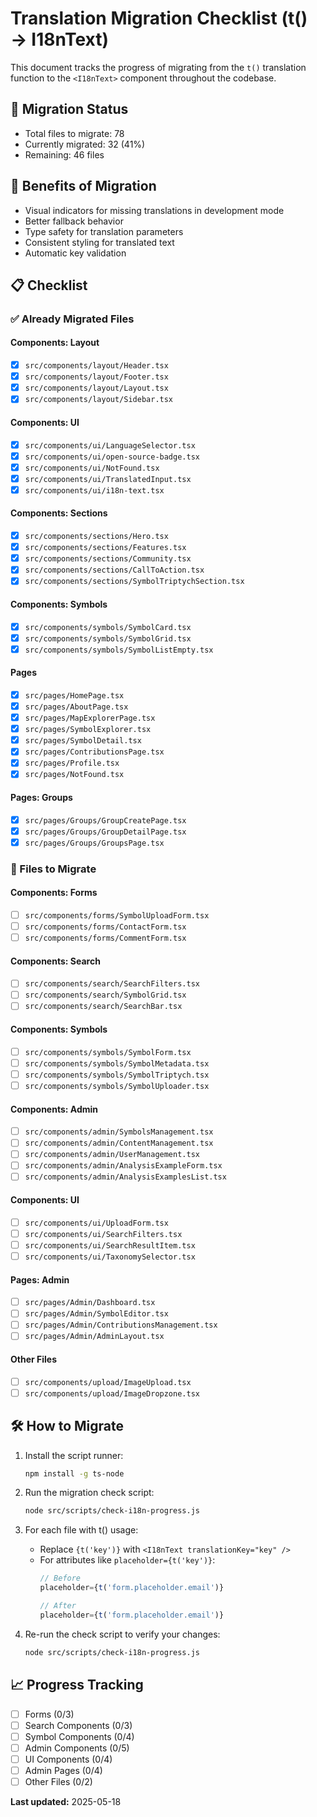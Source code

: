 
# Translation Migration Checklist (t() → I18nText)

This document tracks the progress of migrating from the `t()` translation function to the `<I18nText>` component throughout the codebase.

## 🚀 Migration Status

- Total files to migrate: 78
- Currently migrated: 32 (41%)
- Remaining: 46 files

## 🌟 Benefits of Migration

- Visual indicators for missing translations in development mode
- Better fallback behavior
- Type safety for translation parameters
- Consistent styling for translated text
- Automatic key validation

## 📋 Checklist

### ✅ Already Migrated Files

#### Components: Layout
- [x] `src/components/layout/Header.tsx`
- [x] `src/components/layout/Footer.tsx`
- [x] `src/components/layout/Layout.tsx`
- [x] `src/components/layout/Sidebar.tsx`

#### Components: UI
- [x] `src/components/ui/LanguageSelector.tsx`
- [x] `src/components/ui/open-source-badge.tsx`
- [x] `src/components/ui/NotFound.tsx`
- [x] `src/components/ui/TranslatedInput.tsx`
- [x] `src/components/ui/i18n-text.tsx`

#### Components: Sections
- [x] `src/components/sections/Hero.tsx`
- [x] `src/components/sections/Features.tsx`
- [x] `src/components/sections/Community.tsx`
- [x] `src/components/sections/CallToAction.tsx`
- [x] `src/components/sections/SymbolTriptychSection.tsx`

#### Components: Symbols
- [x] `src/components/symbols/SymbolCard.tsx`
- [x] `src/components/symbols/SymbolGrid.tsx`
- [x] `src/components/symbols/SymbolListEmpty.tsx`

#### Pages
- [x] `src/pages/HomePage.tsx`
- [x] `src/pages/AboutPage.tsx`
- [x] `src/pages/MapExplorerPage.tsx`
- [x] `src/pages/SymbolExplorer.tsx`
- [x] `src/pages/SymbolDetail.tsx`
- [x] `src/pages/ContributionsPage.tsx`
- [x] `src/pages/Profile.tsx`
- [x] `src/pages/NotFound.tsx`

#### Pages: Groups
- [x] `src/pages/Groups/GroupCreatePage.tsx`
- [x] `src/pages/Groups/GroupDetailPage.tsx`
- [x] `src/pages/Groups/GroupsPage.tsx`

### 🚧 Files to Migrate

#### Components: Forms
- [ ] `src/components/forms/SymbolUploadForm.tsx`
- [ ] `src/components/forms/ContactForm.tsx`
- [ ] `src/components/forms/CommentForm.tsx`

#### Components: Search
- [ ] `src/components/search/SearchFilters.tsx` 
- [ ] `src/components/search/SymbolGrid.tsx`
- [ ] `src/components/search/SearchBar.tsx`

#### Components: Symbols
- [ ] `src/components/symbols/SymbolForm.tsx`
- [ ] `src/components/symbols/SymbolMetadata.tsx`
- [ ] `src/components/symbols/SymbolTriptych.tsx`
- [ ] `src/components/symbols/SymbolUploader.tsx`

#### Components: Admin
- [ ] `src/components/admin/SymbolsManagement.tsx`
- [ ] `src/components/admin/ContentManagement.tsx`
- [ ] `src/components/admin/UserManagement.tsx`
- [ ] `src/components/admin/AnalysisExampleForm.tsx`
- [ ] `src/components/admin/AnalysisExamplesList.tsx`

#### Components: UI
- [ ] `src/components/ui/UploadForm.tsx`
- [ ] `src/components/ui/SearchFilters.tsx`
- [ ] `src/components/ui/SearchResultItem.tsx`
- [ ] `src/components/ui/TaxonomySelector.tsx`

#### Pages: Admin
- [ ] `src/pages/Admin/Dashboard.tsx`
- [ ] `src/pages/Admin/SymbolEditor.tsx`
- [ ] `src/pages/Admin/ContributionsManagement.tsx`
- [ ] `src/pages/Admin/AdminLayout.tsx`

#### Other Files
- [ ] `src/components/upload/ImageUpload.tsx`
- [ ] `src/components/upload/ImageDropzone.tsx`

## 🛠️ How to Migrate

1. Install the script runner:
   ```bash
   npm install -g ts-node
   ```

2. Run the migration check script:
   ```bash
   node src/scripts/check-i18n-progress.js
   ```

3. For each file with t() usage:
   - Replace `{t('key')}` with `<I18nText translationKey="key" />`
   - For attributes like `placeholder={t('key')}`:
     ```jsx
     // Before
     placeholder={t('form.placeholder.email')}
     
     // After
     placeholder={t('form.placeholder.email')}
     ```
   
4. Re-run the check script to verify your changes:
   ```bash
   node src/scripts/check-i18n-progress.js
   ```

## 📈 Progress Tracking

- [ ] Forms (0/3)
- [ ] Search Components (0/3)
- [ ] Symbol Components (0/4)
- [ ] Admin Components (0/5)
- [ ] UI Components (0/4)
- [ ] Admin Pages (0/4)
- [ ] Other Files (0/2)

**Last updated:** 2025-05-18
